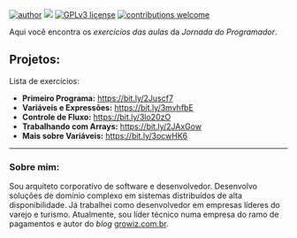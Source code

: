 [![author](https://img.shields.io/badge/author-leoccosta-red.svg)](https://www.linkedin.com/in/leoccosta) [![](https://img.shields.io/badge/csharp-8.0+-purple.svg)](https://dotnet.microsoft.com/) [![GPLv3 license](https://img.shields.io/badge/License-GPLv3-blue.svg)](http://perso.crans.org/besson/LICENSE.html) [![contributions welcome](https://img.shields.io/badge/contributions-welcome-brightgreen.svg?style=flat)](https://github.com/leocosta/jornada-do-programador/issues)

Aqui você encontra os *exercícios das aulas* da *Jornada do Programador*.

## Projetos:
Lista de exercícios:

* **Primeiro Programa:** https://bit.ly/2Juscf7
* **Variáveis e Expressões:** https://bit.ly/3mvhfbE
* **Controle de Fluxo:** https://bit.ly/3lo20zO
* **Trabalhando com Arrays:** https://bit.ly/2JAxGow
* **Mais sobre Variáveis:** https://bit.ly/3ocwHK6
---

### Sobre mim:

Sou arquiteto corporativo de software e desenvolvedor.
Desenvolvo soluções de domínio complexo em sistemas distribuídos de alta disponibilidade. 
Já trabalhei como desenvolvedor em empresas líderes do varejo e turismo. 
Atualmente, sou líder técnico numa empresa do ramo de pagamentos e
autor do *blog* [growiz.com.br](http://www.growiz.com.br).
